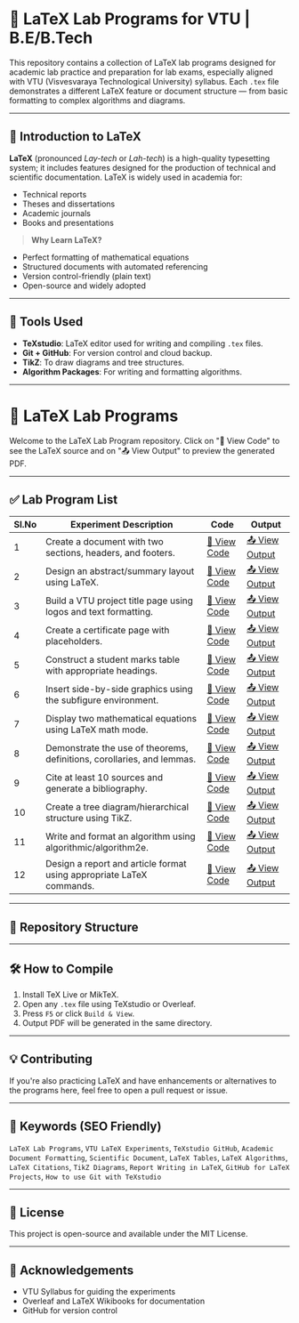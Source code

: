 # 🧪 LaTeX Lab Programs for VTU | B.E/B.Tech

This repository contains a collection of LaTeX lab programs designed for academic lab practice and preparation for lab exams, especially aligned with VTU (Visvesvaraya Technological University) syllabus. Each `.tex` file demonstrates a different LaTeX feature or document structure — from basic formatting to complex algorithms and diagrams.

---

## 📘 Introduction to LaTeX

**LaTeX** (pronounced *Lay-tech* or *Lah-tech*) is a high-quality typesetting system; it includes features designed for the production of technical and scientific documentation. LaTeX is widely used in academia for:

- Technical reports
- Theses and dissertations
- Academic journals
- Books and presentations

> **Why Learn LaTeX?**
- Perfect formatting of mathematical equations
- Structured documents with automated referencing
- Version control-friendly (plain text)
- Open-source and widely adopted

---

## 🔧 Tools Used

- **TeXstudio**: LaTeX editor used for writing and compiling `.tex` files.
- **Git + GitHub**: For version control and cloud backup.
- **TikZ**: To draw diagrams and tree structures.
- **Algorithm Packages**: For writing and formatting algorithms.

---

# 📂 LaTeX Lab Programs

Welcome to the LaTeX Lab Program repository. Click on "📄 View Code" to see the LaTeX source and on "📤 View Output" to preview the generated PDF.

---

## ✅ Lab Program List

| Sl.No | Experiment Description                                                                 | Code        | Output       |
|-------|-----------------------------------------------------------------------------------------|-------------|--------------|
| 1     | Create a document with two sections, headers, and footers.                             | [📄 View Code](Latex_lab/Program1/First.tex) | [📤 View Output](Latex_lab/Program1/First.pdf) |
| 2     | Design an abstract/summary layout using LaTeX.                                         | [📄 View Code](Latex_lab/Program2/Second.tex) | [📤 View Output](Latex_lab/Program2/Second.pdf) |
| 3     | Build a VTU project title page using logos and text formatting.                        | [📄 View Code](Latex_lab/Program3/Third.tex) | [📤 View Output](Latex_lab/Program3/Third.pdf) |
| 4     | Create a certificate page with placeholders.                                           | [📄 View Code](Latex_lab/Program4/Fourth.tex) | [📤 View Output](Latex_lab/Program4/Fourth.pdf) |
| 5     | Construct a student marks table with appropriate headings.                             | [📄 View Code](Latex_lab/Program5/Fifth.tex) | [📤 View Output](Latex_lab/Program5/Fifth.pdf) |
| 6     | Insert side-by-side graphics using the subfigure environment.                          | [📄 View Code](Latex_lab/Program6/Sixth.tex) | [📤 View Output](Latex_lab/Program6/Sixth.pdf) |
| 7     | Display two mathematical equations using LaTeX math mode.                              | [📄 View Code](Latex_lab/Program7/Seventh.tex) | [📤 View Output](Latex_lab/Program7/Seventh.pdf) |
| 8     | Demonstrate the use of theorems, definitions, corollaries, and lemmas.                 | [📄 View Code](Program8/main.tex) | [📤 View Output](Program8/main.pdf) |
| 9     | Cite at least 10 sources and generate a bibliography.                                  | [📄 View Code](Program9/main.tex) | [📤 View Output](Program9/main.pdf) |
| 10    | Create a tree diagram/hierarchical structure using TikZ.                               | [📄 View Code](Program10/main.tex) | [📤 View Output](Program10/main.pdf) |
| 11    | Write and format an algorithm using algorithmic/algorithm2e.                           | [📄 View Code](Program11/main.tex) | [📤 View Output](Program11/main.pdf) |
| 12    | Design a report and article format using appropriate LaTeX commands.                   | [📄 View Code](Program12/main.tex) | [📤 View Output](Program12/main.pdf) |

---

## 📁 Repository Structure



---

## 🛠️ How to Compile

1. Install TeX Live or MikTeX.
2. Open any `.tex` file using TeXstudio or Overleaf.
3. Press `F5` or click `Build & View`.
4. Output PDF will be generated in the same directory.

---

## 💡 Contributing

If you're also practicing LaTeX and have enhancements or alternatives to the programs here, feel free to open a pull request or issue.

---

## 🔗 Keywords (SEO Friendly)

`LaTeX Lab Programs`, `VTU LaTeX Experiments`, `TeXstudio GitHub`, `Academic Document Formatting`, `Scientific Document`, `LaTeX Tables`, `LaTeX Algorithms`, `LaTeX Citations`, `TikZ Diagrams`, `Report Writing in LaTeX`, `GitHub for LaTeX Projects`, `How to use Git with TeXstudio`

---

## 📜 License

This project is open-source and available under the MIT License.

---

## 🙌 Acknowledgements

- VTU Syllabus for guiding the experiments
- Overleaf and LaTeX Wikibooks for documentation
- GitHub for version control


